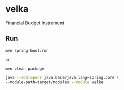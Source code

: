 # velka
Financial Budget Instrument

## Run

```sh
mvn spring-boot:run

or

mvn clean package

java --add-opens java.base/java.lang=spring.core \ 
--module-path=target/modules --module velka
```
